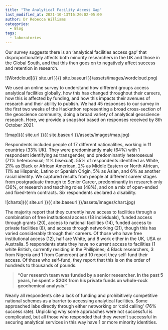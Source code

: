 ```yaml
---
title: "The Analytical Facility Access Gap"
last_modified_at: 2021-10-13T16:20:02-05:00
author: Dr Rebecca Williams
categories:
  - Blog
tags:
  - laboratories
---
```


Our survey suggests there is an ‘analytical facilities access gap’ that disproportionately affects both minority researchers in the UK and those in the Global South, and that this then goes on to negatively affect success and retention in research.

![Wordcloud]({{ site.url }}{{ site.baseurl }}/assets/images/wordcloud.png) 

We used an online survey to understand how different groups access analytical facilities globally, how this has changed throughout their careers, how this is affected by funding, and how this impacts their avenues of research and their ability to publish. We had 45 responses to our survey in the first two weeks of the Hackathon representing a broad cross-section of the geoscience community, doing a broad variety of analytical geoscience research. Here, we provide a snapshot based on responses received by 8th October 2021.

![map]({{ site.url }}{{ site.baseurl }}/assets/images/map.jpg)

Respondents included people of 17 different nationalities, working in 11 countries (33% UK). They were predominantly male (64%) with 1 respondent identifying as transgender, and predominantly heterosexual (71% heterosexual; 11% bisexual). 55% of respondents identified as White, 21% as Black or African American, 2% as Middle Eastern or North African, 11% as Hispanic, Latino or Spanish Origin, 5% as Asian, and 6% as another racial identity. We captured results from people at different career stages from postgraduate through to Senior Career, predominantly in research only (36%, or research and teaching roles (48%), and on a mix of open-ended and fixed-term contracts. Six respondents declared a disability.

![charts]({{ site.url }}{{ site.baseurl }}/assets/images/chart.jpg)

The majority report that they currently have access to facilities through a combination of free institutional access (18 individuals), funded access through grants (20), access to national facilities (14), funded access to private facilities (8), and access through networking (21), though this has varied considerably through their careers. Of those who have free institutional access (12), half are White, and 8 work either in the UK, USA or Australia.  5 respondents state they have no current access to facilities (1 white British, currently residing in the Phillipines; 4 Black researchers, 3 from Nigeria and 1 from Cameroon)  and 10 report they self-fund their access. Of those who self-fund, they report that this is on the order of hundreds to thousands of pounds. 

>**“Our research team was funded by a senior researcher. In the past 5 years, he spent > $20K from his private funds on whole-rock geochemical analysis.”**

Nearly all respondents cite a lack of funding and prohibitively competitive national schemes as a barrier to accessing analytical facilities. Some approached labs directly through either networking or ‘cold calling’ (76% success rate). Unpicking why some approaches were not successful is complicated, but all those who responded that they weren’t successful in securing analytical services in this way have 1 or more minority identities. 
